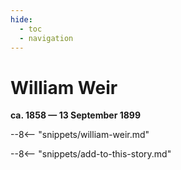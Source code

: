 ```yaml
---
hide:
  - toc
  - navigation 
---
```


# William Weir

**ca. 1858 — 13 September 1899**

--8<-- "snippets/william-weir.md"

--8<-- "snippets/add-to-this-story.md"